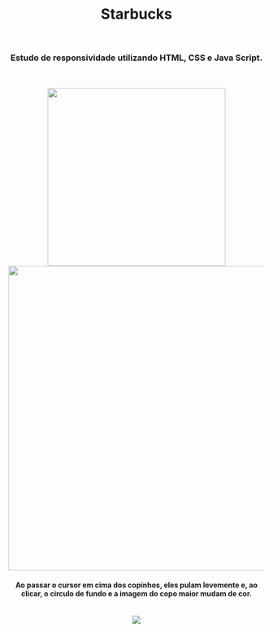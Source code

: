 <h1 align="center">
  Starbucks</h1>
<br>
<h3 align="center">Estudo de responsividade utilizando HTML, CSS e Java Script.</h3>
<br>
<br>
<div align="center">
  <img width="350px" src="https://github.com/feliperyo/starbucks/blob/master/img/mobile%20e%20tablet%20EDITADO.png?raw=true" /> 
</div>

<div align="center">
  <img width="600px" src="https://github.com/feliperyo/starbucks/blob/master/img/desktop%20EDITADO.png?raw=true"/>
</div>
<h4 align="center">Ao passar o cursor em cima dos copinhos, eles pulam levemente e, ao clicar, o circulo de fundo e a imagem do copo maior mudam de cor.</h4>
<br>
<div align="center">
<a href="https://feliperyo.github.io/starbucks/"><img src="https://img.shields.io/website-up-down-green-red/http/monip.org.svg"></a>
</div>

